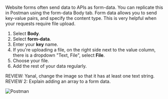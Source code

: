 Website forms often send data to APIs as form-data. You can replicate this in Postman using the form-data Body tab. Form data allows you to send key-value pairs, and specify the content type. This is very helpful when your requests require file upload.

1. Select **Body**.
2. Select **form-data**.
3. Enter your **key** name.
4. If you're uploading a file, on the right side next to the value column, there is a dropdown "Text, File", select **File**.
5. Choose your file.
6. Add the rest of your data regularly.

REVIEW: Yanal, change the image so that it has at least one text string.
REVIEW 2: Explain adding an array to a form data.

![Postman](https://i.ibb.co/S0RZGnj/app-overview-v8.png)
